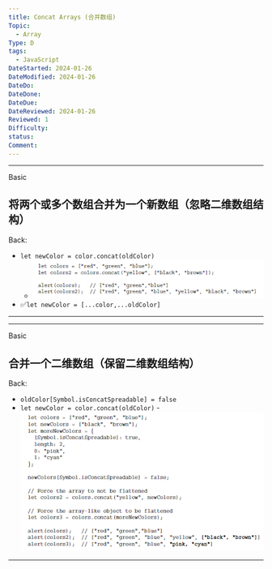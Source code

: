 ```yaml
---
title: Concat Arrays (合并数组)
Topic:
  - Array
Type: D
tags:
  - JavaScript
DateStarted: 2024-01-26
DateModified: 2024-01-26
DateDo:
DateDone:
DateDue:
DateReviewed: 2024-01-26
Reviewed: 1
Difficulty:
status:
Comment:
---
```


---

Basic

## 将两个或多个数组合并为一个新数组（忽略二维数组结构）

Back:

- `let newColor = color.concat(oldColor)`
  - ![](./z-Assets/1691308392551.png)
- ✅`let newColor = [...color,...oldColor]`
<!--ID: 1706600287314-->

---

<!--SR:!2024-02-01,3,250-->

---

Basic

## 合并一个二维数组（保留二维数组结构）

Back:

- `oldColor[Symbol.isConcatSpreadable] = false`
- `let newColor = color.concat(oldColor)` - ![](./z-Assets/1691309107510.png)
<!--ID: 1706600287320-->

---

<!--SR:!2024-01-30,1,230-->
